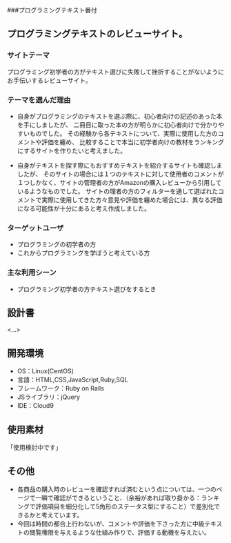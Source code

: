###プログラミングテキスト番付
## プログラミングテキストのレビューサイト。
### サイトテーマ
プログラミング初学者の方がテキスト選びに失敗して挫折することがないようにお手伝いするレビューサイト。
### テーマを選んだ理由
- 自身がプログラミングのテキストを選ぶ際に、初心者向けの記述のあった本を手にしましたが、
二冊目に取った本の方が明らかに初心者向けで分かりやすいものでした。
その経験から各テキストについて、実際に使用した方のコメントや評価を纏め、
比較することで本当に初学者向けの教材をランキングにするサイトを作りたいと考えました。

- 自身がテキストを探す際にもおすすめテキストを紹介するサイトも確認しましたが、
そのサイトの場合には１つのテキストに対して使用者のコメントが１つしかなく、サイトの管理者の方がAmazonの購入レビューから引用しているようなものでした。
サイトの理者の方のフィルターを通して選ばれたコメントで実際に使用してきた方々意見や評価を纏めた場合には、異なる評価になる可能性が十分にあると考え作成しました。


### ターゲットユーザ
- プログラミングの初学者の方
- これからプログラミングを学ぼうと考えている方
### 主な利用シーン
- プログラミング初学者の方テキスト選びをするとき

## 設計書
<...>

## 開発環境
- OS：Linux(CentOS)
- 言語：HTML,CSS,JavaScript,Ruby,SQL
- フレームワーク：Ruby on Rails
- JSライブラリ：jQuery
- IDE：Cloud9

## 使用素材
「使用検討中です」

## その他
- 各商品の購入時のレビューを確認すれば済むという点については、一つのページで一瞬で確認ができるということ、（余裕があれば取り掛かる：ランキングで評価項目を細分化して5角形のステータス型にすること）で差別化できるかと考えています。
- 今回は時間の都合上行わないが、コメントや評価を下さった方に中級テキストの閲覧権限を与えるような仕組み作りで、評価する動機を与えたい。
